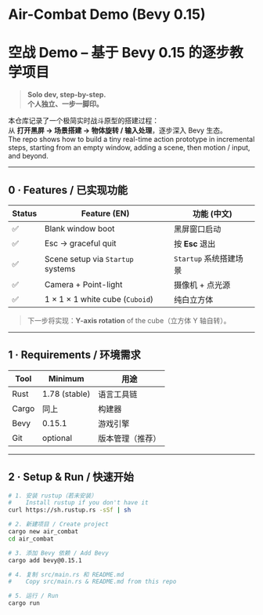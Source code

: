 # Air-Combat Demo (Bevy 0.15)  
空战 Demo – 基于 Bevy 0.15 的逐步教学项目
==========================================

> **Solo dev, step-by-step.**  
> **个人独立、一步一脚印。**

本仓库记录了一个极简实时战斗原型的搭建过程：  
从 **打开黑屏 → 场景搭建 → 物体旋转 / 输入处理**，逐步深入 Bevy 生态。  
The repo shows how to build a tiny real-time action prototype in incremental steps,
starting from an empty window, adding a scene, then motion / input, and beyond.

---

## 0 · Features / 已实现功能

| Status | Feature (EN) | 功能 (中文) |
|--------|--------------|-------------|
| ✅ | Blank window boot | 黑屏窗口启动 |
| ✅ | Esc → graceful quit | 按 **Esc** 退出 |
| ✅ | Scene setup via `Startup` systems | `Startup` 系统搭建场景 |
| ✅ | Camera + Point-light | 摄像机 + 点光源 |
| ✅ | 1 × 1 × 1 white cube (`Cuboid`) | 纯白立方体 |

> 下一步将实现：**Y-axis rotation** of the cube（立方体 Y 轴自转）。

---

## 1 · Requirements / 环境需求

| Tool | Minimum | 用途 |
|------|---------|------|
| Rust | 1.78 (stable) | 语言工具链 |
| Cargo | 同上 | 构建器 |
| Bevy | 0.15.1 | 游戏引擎 |
| Git  | optional | 版本管理（推荐） |

---

## 2 · Setup & Run / 快速开始

```bash
# 1. 安装 rustup（若未安装）
#    Install rustup if you don't have it
curl https://sh.rustup.rs -sSf | sh

# 2. 新建项目 / Create project
cargo new air_combat
cd air_combat

# 3. 添加 Bevy 依赖 / Add Bevy
cargo add bevy@0.15.1

# 4. 复制 src/main.rs 和 README.md
#    Copy src/main.rs & README.md from this repo

# 5. 运行 / Run
cargo run
